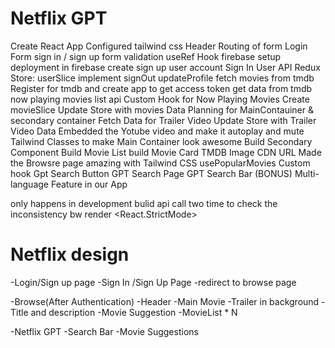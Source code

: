 # Netflix GPT

Create React App
Configured tailwind css
Header
Routing of form
Login Form
sign in / sign up
form validation
useRef Hook
firebase setup
deployment in firebase
create sign up user account
Sign In User API
Redux Store: userSlice
implement signOut
updateProfile
fetch movies from tmdb
Register for tmdb and create app to get access token
get data from tmdb now playing movies list api
Custom Hook for Now Playing Movies
Create movieSlice
Update Store with movies Data
Planning for MainContauiner & secondary container
Fetch Data for Trailer Video
Update Store with Trailer Video Data
Embedded the Yotube video and make it autoplay and mute
Tailwind Classes to make Main Container look awesome
Build Secondary Component
Build Movie List
build Movie Card
TMDB Image CDN URL
Made the Browsre page amazing with Tailwind CSS
usePopularMovies Custom hook
Gpt Search Button
GPT Search Page
GPT Search Bar
(BONUS) Multi-language Feature in our App




only happens in development bulid api call two time to check the inconsistency bw render
<React.StrictMode>


# Netflix design

-Login/Sign up page
    -Sign In /Sign Up Page
    -redirect to browse page

-Browse(After Authentication)
    -Header
    -Main Movie
        -Trailer in background
        -Title and description
        -Movie Suggestion
            -MovieList * N

-Netflix GPT
    -Search Bar
    -Movie Suggestions